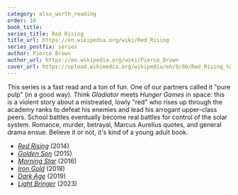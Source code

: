 ```yaml
---
category: also_worth_reading
order: 10
book_title:
series_title: Red Rising
title_url: https://en.wikipedia.org/wiki/Red_Rising
series_postfix: series
author: Pierce Brown
author_url: https://en.wikipedia.org/wiki/Pierce_Brown
cover_url: https://upload.wikimedia.org/wikipedia/en/9/9b/Red_Rising_%282014%29.jpg
---
```

This series is a fast read and a ton of fun. One of our partners called it "pure pulp" (in a good way). Think *Gladiator* meets *Hunger Games* in space: this is a violent story about a mistreated, lowly "red" who rises up through the academy ranks to defeat his enemies and lead his arrogant upper-class peers. School battles eventually become real battles for control of the solar system. Romance, murder, betrayal, Marcus Aurelius quotes, and general drama ensue. Believe it or not, it's kind of a young adult book.
  - [*Red Rising*](https://en.wikipedia.org/wiki/Red_Rising) (2014)
  - [*Golden Son*](https://en.wikipedia.org/wiki/Golden_Son) (2015)
  - [*Morning Star*](https://en.wikipedia.org/wiki/Morning_Star_(Brown_novel)) (2016)
  - [*Iron Gold*](https://en.wikipedia.org/wiki/Iron_Gold) (2018)
  - [*Dark Age*](https://en.wikipedia.org/wiki/Dark_Age_(Pierce_Brown_novel)) (2019)
  - [*Light Bringer*](https://en.wikipedia.org/wiki/Light_Bringer) (2023)
